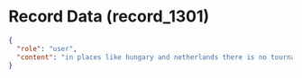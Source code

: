 # Record Data (record_1301)

```json
{
  "role": "user",
  "content": "in places like hungary and netherlands there is no tournament like what i went through? does everyone who apply to a cs degree get to study it?\n"
}
```
